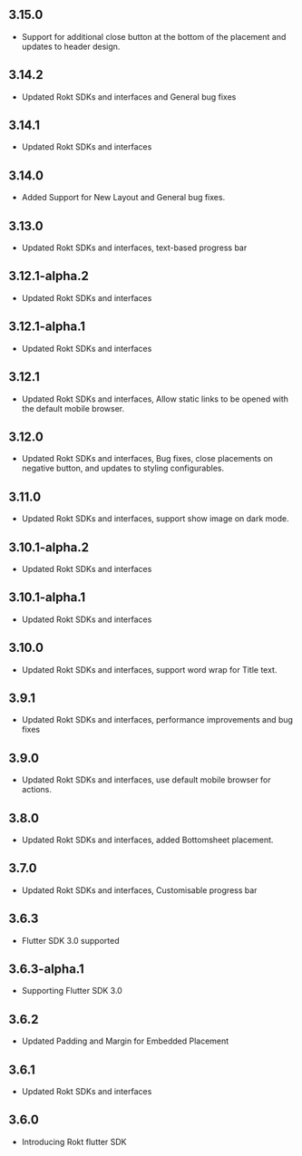 ## 3.15.0
* Support for additional close button at the bottom of the placement and updates to header design.

## 3.14.2
* Updated Rokt SDKs and interfaces and General bug fixes

## 3.14.1
* Updated Rokt SDKs and interfaces

## 3.14.0
* Added Support for New Layout and General bug fixes.

## 3.13.0
* Updated Rokt SDKs and interfaces, text-based progress bar

## 3.12.1-alpha.2
* Updated Rokt SDKs and interfaces

## 3.12.1-alpha.1
* Updated Rokt SDKs and interfaces

## 3.12.1
* Updated Rokt SDKs and interfaces, Allow static links to be opened with the default mobile browser.

## 3.12.0
* Updated Rokt SDKs and interfaces, Bug fixes, close placements on negative button, and updates to styling configurables.

## 3.11.0
* Updated Rokt SDKs and interfaces, support show image on dark mode.

## 3.10.1-alpha.2
* Updated Rokt SDKs and interfaces

## 3.10.1-alpha.1
* Updated Rokt SDKs and interfaces

## 3.10.0
* Updated Rokt SDKs and interfaces, support word wrap for Title text.

## 3.9.1
* Updated Rokt SDKs and interfaces, performance improvements and bug fixes

## 3.9.0
* Updated Rokt SDKs and interfaces, use default mobile browser for actions.

## 3.8.0
* Updated Rokt SDKs and interfaces, added Bottomsheet placement.

## 3.7.0
* Updated Rokt SDKs and interfaces, Customisable progress bar

## 3.6.3
* Flutter SDK 3.0 supported

## 3.6.3-alpha.1
* Supporting Flutter SDK 3.0

## 3.6.2
* Updated Padding and Margin for Embedded Placement

## 3.6.1
* Updated Rokt SDKs and interfaces

## 3.6.0
* Introducing Rokt flutter SDK
